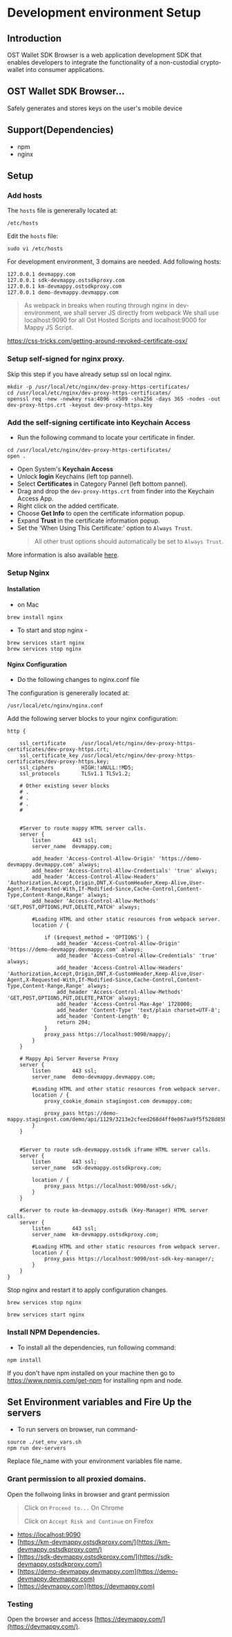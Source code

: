 # Development environment Setup

## Introduction
OST Wallet SDK Browser is a web application development SDK that enables developers to integrate the functionality of a non-custodial crypto-wallet into consumer applications.

## OST Wallet SDK Browser...
Safely generates and stores keys on the user's mobile device

## Support(Dependencies)
- npm 
- nginx

## Setup

### Add hosts

The `hosts` file is genererally located at:
```
/etc/hosts
```

Edit the `hosts` file:
```
sudo vi /etc/hosts
```

For development environment, 3 domains are needed. Add following hosts:
```
127.0.0.1 devmappy.com
127.0.0.1 sdk-devmappy.ostsdkproxy.com
127.0.0.1 km-devmappy.ostsdkproxy.com
127.0.0.1 demo-devmappy.devmappy.com
```
> As webpack in breaks when routing through nginx in dev-environment, we shall server JS directly from webpack
> We shall use localhost:9090 for all Ost Hosted Scripts and localhost:9000 for Mappy JS Script.

https://css-tricks.com/getting-around-revoked-certificate-osx/


### Setup self-signed for nginx proxy.
Skip this step if you have already setup ssl on local nginx.
```
mkdir -p /usr/local/etc/nginx/dev-proxy-https-certificates/
cd /usr/local/etc/nginx/dev-proxy-https-certificates/
openssl req -new -newkey rsa:4096 -x509 -sha256 -days 365 -nodes -out dev-proxy-https.crt -keyout dev-proxy-https.key
```

### Add the self-signing certificate into Keychain Access
* Run the following command to locate your certificate in finder.
```
cd /usr/local/etc/nginx/dev-proxy-https-certificates/
open .
```
* Open System's **Keychain Access**
* Unlock **login** Keychains (left top pannel).
* Select **Certificates** in Category Pannel (left bottom pannel).
* Drag and drop the `dev-proxy-https.crt` from finder into the Keychain Access App.
* Right click on the added certificate.
* Choose **Get Info** to open the certificate information popup.
* Expand **Trust** in the certificate information popup.
* Set the 'When Using This Certificate:' option to `Always Trust`.
  > All other trust options should automatically be set to `Always Trust`.

More information is also available [here](https://css-tricks.com/getting-around-revoked-certificate-osx/).


### Setup Nginx 

#### Installation
- on Mac
```
brew install nginx
```
- To start and stop nginx -
```
brew services start nginx
brew services stop nginx
```
  
#### Nginx Configuration 
- Do the following changes to nginx.conf file 

The configuration is genererally located at:
```
/usr/local/etc/nginx/nginx.conf
```

Add the following server blocks to your nginx configuration:
```
http {
    
    ssl_certificate     /usr/local/etc/nginx/dev-proxy-https-certificates/dev-proxy-https.crt;
    ssl_certificate_key /usr/local/etc/nginx/dev-proxy-https-certificates/dev-proxy-https.key;
    ssl_ciphers         HIGH:!aNULL:!MD5;
    ssl_protocols       TLSv1.1 TLSv1.2;

    # Other existing sever blocks
    # .
    # .
    # .  
    #


    #Server to route mappy HTML server calls.
    server {
        listen       443 ssl;
        server_name  devmappy.com;

        add_header 'Access-Control-Allow-Origin' 'https://demo-devmappy.devmappy.com' always;
        add_header 'Access-Control-Allow-Credentials' 'true' always;
        add_header 'Access-Control-Allow-Headers' 'Authorization,Accept,Origin,DNT,X-CustomHeader,Keep-Alive,User-Agent,X-Requested-With,If-Modified-Since,Cache-Control,Content-Type,Content-Range,Range' always;
        add_header 'Access-Control-Allow-Methods' 'GET,POST,OPTIONS,PUT,DELETE,PATCH' always;

        #Loading HTML and other static resources from webpack server.
        location / {

            if ($request_method = 'OPTIONS') {
                add_header 'Access-Control-Allow-Origin' 'https://demo-devmappy.devmappy.com' always;
                add_header 'Access-Control-Allow-Credentials' 'true' always;
                add_header 'Access-Control-Allow-Headers' 'Authorization,Accept,Origin,DNT,X-CustomHeader,Keep-Alive,User-Agent,X-Requested-With,If-Modified-Since,Cache-Control,Content-Type,Content-Range,Range' always;
                add_header 'Access-Control-Allow-Methods' 'GET,POST,OPTIONS,PUT,DELETE,PATCH' always;
                add_header 'Access-Control-Max-Age' 1728000;
                add_header 'Content-Type' 'text/plain charset=UTF-8';
                add_header 'Content-Length' 0;
                return 204;
            }
            proxy_pass https://localhost:9090/mappy/;
        }
    }

    # Mappy Api Server Reverse Proxy
    server {
        listen       443 ssl;
        server_name  demo-devmappy.devmappy.com;

        #Loading HTML and other static resources from webpack server.
        location / {
            proxy_cookie_domain stagingost.com devmappy.com;
            
            proxy_pass https://demo-mappy.stagingost.com/demo/api/1129/3213e2cfeed268d4ff0e067aa9f5f528d85bdf577e30e3a266f22556865db23a/;
        }
    }


    #Server to route sdk-devmappy.ostsdk iframe HTML server calls.
    server {
        listen       443 ssl;
        server_name  sdk-devmappy.ostsdkproxy.com;

        location / {
            proxy_pass https://localhost:9090/ost-sdk/;
        }
    }

    #Server to route km-devmappy.ostsdk (Key-Manager) HTML server calls.
    server {
        listen       443 ssl;
        server_name  km-devmappy.ostsdkproxy.com;

        #Loading HTML and other static resources from webpack server.
        location / {
            proxy_pass https://localhost:9090/ost-sdk-key-manager/;
        }
    }
}
```

Stop nginx and restart it to apply configuration changes.
```
brew services stop nginx
```

```
brew services start nginx
```

### Install NPM Dependencies.
- To install all the dependencies, run following command:

```
npm install
```
If you don't have npm installed on your machine then go to https://www.npmjs.com/get-npm for installing npm and node.


## Set Environment variables and Fire Up the servers
- To run servers on browser, run command-
```
source ./set_env_vars.sh
npm run dev-servers
```
Replace file_name with your environment variables file name.

### Grant permission to all proxied domains.
Open the follwoing links in browser and grant permission
> Click on `Proceed to...` On Chrome
>
> Click on `Accept Risk and Continue` on Firefox
* [https://localhost:9090](https://localhost:9090)
* [https://km-devmappy.ostsdkproxy.com/](https://km-devmappy.ostsdkproxy.com/)
* [https://sdk-devmappy.ostsdkproxy.com/](https://sdk-devmappy.ostsdkproxy.com/)
* [https://demo-devmappy.devmappy.com](https://demo-devmappy.devmappy.com)
* [https://devmappy.com](https://devmappy.com)

### Testing
Open the browser and access [https://devmappy.com/](https://devmappy.com/).




